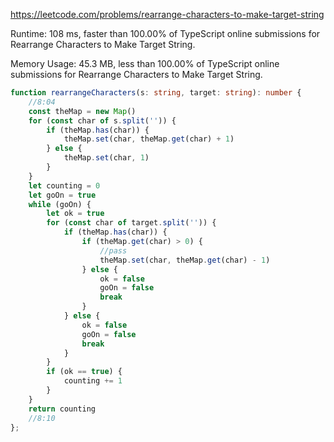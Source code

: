 https://leetcode.com/problems/rearrange-characters-to-make-target-string


Runtime: 108 ms, faster than 100.00% of TypeScript online submissions for Rearrange Characters to Make Target String.

Memory Usage: 45.3 MB, less than 100.00% of TypeScript online submissions for Rearrange Characters to Make Target String.



```typescript
function rearrangeCharacters(s: string, target: string): number {
    //8:04
    const theMap = new Map()
    for (const char of s.split('')) {
        if (theMap.has(char)) {
            theMap.set(char, theMap.get(char) + 1)
        } else {
            theMap.set(char, 1)
        }
    }
    let counting = 0
    let goOn = true
    while (goOn) {
        let ok = true 
        for (const char of target.split('')) {
            if (theMap.has(char)) {
                if (theMap.get(char) > 0) {
                    //pass
                    theMap.set(char, theMap.get(char) - 1)
                } else {
                    ok = false
                    goOn = false
                    break
                }
            } else {
                ok = false
                goOn = false
                break
            }
        }
        if (ok == true) {
            counting += 1
        }
    }
    return counting
    //8:10
};
```
